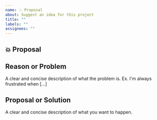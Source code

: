 ```yaml
---
name: 💥 Proposal
about: Suggest an idea for this project
title: ""
labels: ""
assignees: ""
---
```


## 💥 Proposal

## Reason or Problem

A clear and concise description of what the problem is. Ex. I'm always frustrated when [...]

## Proposal or Solution

A clear and concise description of what you want to happen.
